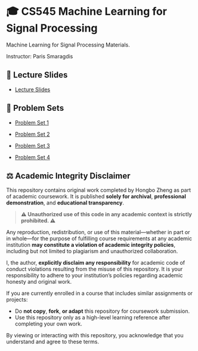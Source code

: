 # 🎓 CS545 Machine Learning for Signal Processing

Machine Learning for Signal Processing Materials.

Instructor: Paris Smaragdis

## 📖 Lecture Slides
- [Lecture Slides](https://github.com/hongbozheng/machine-learning-signal-processing/tree/main/lecture_slides)

## 📝 Problem Sets
- [Problem Set 1](https://github.com/hongbozheng/machine-learning-signal-processing/tree/main/problem-set-1)

- [Problem Set 2](https://github.com/hongbozheng/machine-learning-signal-processing/tree/main/problem-set-2)

- [Problem Set 3](https://github.com/hongbozheng/machine-learning-signal-processing/tree/main/problem-set-3)

- [Problem Set 4](https://github.com/hongbozheng/machine-learning-signal-processing/tree/main/problem-set-4)

## ⚖️ Academic Integrity Disclaimer

This repository contains original work completed by Hongbo Zheng as part of academic coursework. It is published **solely for archival**, **professional demonstration**, and **educational transparency**.

> **⚠️ Unauthorized use of this code in any academic context is strictly prohibited. ⚠️**

Any reproduction, redistribution, or use of this material—whether in part or in whole—for the purpose of fulfilling course requirements at any academic institution **may constitute a violation of academic integrity policies**, including but not limited to plagiarism and unauthorized collaboration.

I, the author, **explicitly disclaim any responsibility** for academic code of conduct violations resulting from the misuse of this repository. It is your responsibility to adhere to your institution’s policies regarding academic honesty and original work.

If you are currently enrolled in a course that includes similar assignments or projects:

- Do **not copy**, **fork**, **or adapt** this repository for coursework submission.
- Use this repository only as a high-level learning reference after completing your own work.

By viewing or interacting with this repository, you acknowledge that you understand and agree to these terms.